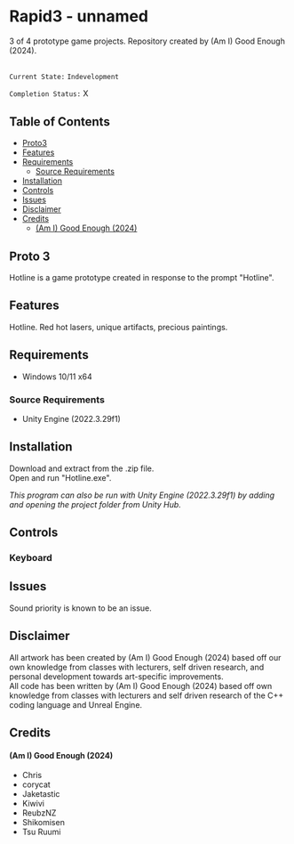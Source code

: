 # Rapid3 - unnamed  
3 of 4 prototype game projects. Repository created by (Am I) Good Enough (2024).  
  
##  
`Current State:` `Indevelopment`  

`Completion Status:` X  

## Table of Contents  
- [Proto3](#Proto3)
- [Features](#features)
- [Requirements](#requirements)
  - [Source Requirements](#source-requirements)
- [Installation](#installation)
- [Controls](#controls)
- [Issues](#issues)
- [Disclaimer](#disclaimer)
- [Credits](#credits)
    - [(Am I) Good Enough (2024)](#am-i-good-enough-2024)
 
## Proto 3
Hotline is a game prototype created in response to the prompt "Hotline".  

## Features  
Hotline. Red hot lasers, unique artifacts, precious paintings.  
    
  
## Requirements  
- Windows 10/11 x64
  
### Source Requirements  
- Unity Engine (2022.3.29f1)  
  
  
## Installation  
Download and extract from the .zip file.  
Open and run "Hotline.exe".  
  
*This program can also be run with Unity Engine (2022.3.29f1) by adding and opening the project folder from Unity Hub.*  
  
  
## Controls  

  
### Keyboard  

  
  
## Issues  
Sound priority is known to be an issue.  
  
  
## Disclaimer   
  
All artwork has been created by (Am I) Good Enough (2024) based off our own knowledge from classes with lecturers, self driven research, and personal development towards art-specific improvements.  
All code has been written by (Am I) Good Enough (2024) based off own knowledge from classes with lecturers and self driven research of the C++ coding language and Unreal Engine.  
  
  
## Credits  
#### (Am I) Good Enough (2024)  
- Chris  
- corycat  
- Jaketastic  
- Kiwivi  
- ReubzNZ  
- Shikomisen  
- Tsu Ruumi  
